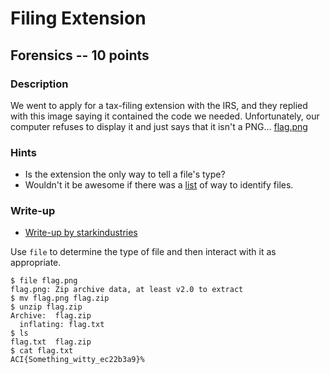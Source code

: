 # Filing Extension

## Forensics -- 10 points

### Description

We went to apply for a tax-filing extension with the IRS, and they replied with this image saying it contained the code we needed. Unfortunately, our computer refuses to display it and just says that it isn't a PNG... [flag.png](./flag.png)

### Hints

* Is the extension the only way to tell a file's type?
* Wouldn't it be awesome if there was a [list](https://en.wikipedia.org/wiki/List_of_file_signatures) of way to identify files.


### Write-up

- [Write-up by starkindustries](https://github.com/starkindustries/CyberStakes2020#filing-extension---points-10)

Use `file` to determine the type of file and then interact with it as appropriate.

```
$ file flag.png
flag.png: Zip archive data, at least v2.0 to extract
$ mv flag.png flag.zip
$ unzip flag.zip
Archive:  flag.zip
  inflating: flag.txt
$ ls
flag.txt  flag.zip
$ cat flag.txt
ACI{Something_witty_ec22b3a9}%
```
